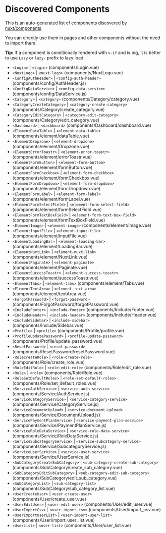 # Discovered Components

This is an auto-generated list of components discovered by [nuxt/components](https://github.com/nuxt/components).

You can directly use them in pages and other components without the need to import them.

**Tip:** If a component is conditionally rendered with `v-if` and is big, it is better to use `Lazy` or `lazy-` prefix to lazy load.

- `<Login>` | `<login>` (components/Login.vue)
- `<NuxtLogo>` | `<nuxt-logo>` (components/NuxtLogo.vue)
- `<ConfigAuthHeader>` | `<config-auth-header>` (components/config/AuthHeader.js)
- `<ConfigDataService>` | `<config-data-service>` (components/config/DataService.js)
- `<Category>` | `<category>` (components/Category/category.vue)
- `<CategoryCreateCategory>` | `<category-create-category>` (components/Category/create_category.vue)
- `<CategoryEditCategory>` | `<category-edit-category>` (components/Category/edit_category.vue)
- `<Dashboard>` | `<dashboard>` (components/Dashboard/dashboard.vue)
- `<ElementDataTable>` | `<element-data-table>` (components/element/dataTable.vue)
- `<ElementDropzone>` | `<element-dropzone>` (components/element/Dropzone.vue)
- `<ElementErrorToastr>` | `<element-error-toastr>` (components/element/errorToastr.vue)
- `<ElementFormButton>` | `<element-form-button>` (components/element/formButton.vue)
- `<ElementFormCheckbox>` | `<element-form-checkbox>` (components/element/formCheckbox.vue)
- `<ElementFormDropdown>` | `<element-form-dropdown>` (components/element/formDropdown.vue)
- `<ElementFormLabel>` | `<element-form-label>` (components/element/formLabel.vue)
- `<ElementFormSelectField>` | `<element-form-select-field>` (components/element/formSelectField.vue)
- `<ElementFormTextBoxField>` | `<element-form-text-box-field>` (components/element/formTextBoxField.vue)
- `<ElementImage>` | `<element-image>` (components/element/image.vue)
- `<ElementInputFile>` | `<element-input-file>` (components/element/inputFile.vue)
- `<ElementLoadingBar>` | `<element-loading-bar>` (components/element/LoadingBar.vue)
- `<ElementNuxtLink>` | `<element-nuxt-link>` (components/element/NuxtLink.vue)
- `<ElementPaginate>` | `<element-paginate>` (components/element/Paginate.vue)
- `<ElementSuccessToastr>` | `<element-success-toastr>` (components/element/successToastr.vue)
- `<ElementTabs>` | `<element-tabs>` (components/element/Tabs.vue)
- `<ElementTextArea>` | `<element-text-area>` (components/element/textArea.vue)
- `<ForgotPassword>` | `<forgot-password>` (components/ForgotPassword/forgotPassword.vue)
- `<IncludeFooter>` | `<include-footer>` (components/Include/Footer.vue)
- `<IncludeHeader>` | `<include-header>` (components/Include/Header.vue)
- `<IncludeSidebar>` | `<include-sidebar>` (components/Include/Sidebar.vue)
- `<Profile>` | `<profile>` (components/Profile/profile.vue)
- `<ProfileUpdatePassword>` | `<profile-update-password>` (components/Profile/update_password.vue)
- `<ResetPassword>` | `<reset-password>` (components/ResetPassword/resetPassword.vue)
- `<RoleCreateRole>` | `<role-create-role>` (components/Role/create_role.vue)
- `<RoleEditRole>` | `<role-edit-role>` (components/Role/edit_role.vue)
- `<Role>` | `<role>` (components/Role/Role.vue)
- `<RoleSetDefaultRoles>` | `<role-set-default-roles>` (components/Role/set_default_roles.vue)
- `<ServiceAuthService>` | `<service-auth-service>` (components/Service/AuthService.js)
- `<ServiceCategoryService>` | `<service-category-service>` (components/Service/CategoryService.js)
- `<ServiceDocumentUpload>` | `<service-document-upload>` (components/Service/DocumentUpload.js)
- `<ServicePaymentPlanService>` | `<service-payment-plan-service>` (components/Service/PaymentPlanService.js)
- `<ServiceRoleDataService>` | `<service-role-data-service>` (components/Service/RoleDataService.js)
- `<ServiceSubcategoryService>` | `<service-subcategory-service>` (components/Service/SubcategoryService.js)
- `<ServiceUserService>` | `<service-user-service>` (components/Service/UserService.js)
- `<SubCategoryCreateSubCategory>` | `<sub-category-create-sub-category>` (components/SubCategory/create_sub_category.vue)
- `<SubCategoryEditSubCategory>` | `<sub-category-edit-sub-category>` (components/SubCategory/edit_sub_category.vue)
- `<SubCategoryList>` | `<sub-category-list>` (components/SubCategory/sub_category_list.vue)
- `<UserCreateUser>` | `<user-create-user>` (components/User/create_user.vue)
- `<UserEditUser>` | `<user-edit-user>` (components/User/edit_user.vue)
- `<UserImportCsv>` | `<user-import-csv>` (components/User/import_csv.vue)
- `<UserImportUserList>` | `<user-import-user-list>` (components/User/import_user_list.vue)
- `<UserList>` | `<user-list>` (components/User/user_list.vue)
